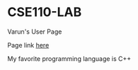 # CSE110-LAB
Varun's User Page

Page link [here](https://zettabytescode.github.io/CSE110-LAB/)

My favorite programming language is C++

